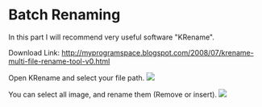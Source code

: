 ﻿# Batch Renaming
In this part I will recommend very useful software "KRename".

Download Link:
http://myprogramspace.blogspot.com/2008/07/krename-multi-file-rename-tool-v0.html

Open KRename and select your file path.
![](https://img.onl/8wcNl0)

You can select all image, and rename them (Remove or insert).
![](https://img.onl/6HvqA)

